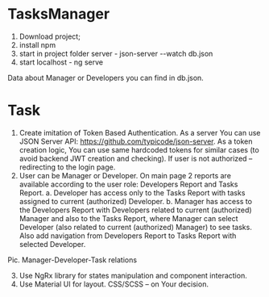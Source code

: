 # TasksManager
  1. Download project;
  2. install npm
  3. start in project folder server - json-server --watch db.json
  4. start localhost - ng serve
  
  Data about Manager or Developers you can find in db.json.

# Task

1. Create imitation of Token Based Authentication. As a server You can use JSON Server API: https://github.com/typicode/json-server. As a token creation logic, You can use same hardcoded tokens for similar cases (to avoid backend JWT creation and checking). If user is not authorized – redirecting to the login page.
2. User can be Manager or Developer. On main page 2 reports are available according to the user role: Developers Report and Tasks Report.
a. Developer has access only to the Tasks Report with tasks assigned to current (authorized) Developer.
b. Manager has access to the Developers Report with Developers related to current (authorized) Manager and also to the Tasks Report, where Manager can select Developer (also related to current (authorized) Manager) to see tasks. Also add navigation from Developers Report to Tasks Report with selected Developer. 


Pic. Manager-Developer-Task relations

3. Use NgRx library for states manipulation and component interaction.
4. Use Material UI for layout. CSS/SCSS – on Your decision.
